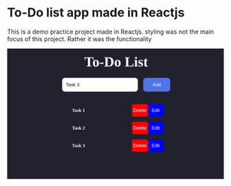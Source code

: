 # To-Do list app made in Reactjs

This is a demo practice project made in Reactjs. styling was not the main focus of this project. Rather it was the functionality

![alt text](https://github.com/Fmajid29/To-Do-list-React/blob/main/Screenshot%20from%202022-12-04%2017-40-19.png)
